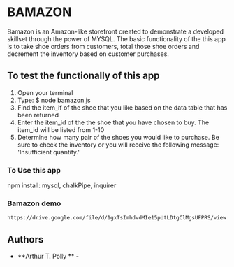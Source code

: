 # BAMAZON

Bamazon is an Amazon-like storefront created to demonstrate a developed skillset through the power of MYSQL. The basic functionality of the this app is to take shoe orders from customers, total those shoe orders and decrement the inventory based on customer purchases.

## To test the functionally of this app 
1. Open your terminal 
2. Type: $ node bamazon.js 
3. Find the item_if of the shoe that you like based on the data table that has been returned
4. Enter the item_id of the the shoe that you have chosen to buy. The item_id will be listed from 1-10
5. Determine how many pair of the shoes you would like to purchase. Be sure to check the inventory or you will receive the following message: 'Insufficient quantity.'


### To Use this app

npm install: mysql, chalkPipe, inquirer



### Bamazon demo


```
https://drive.google.com/file/d/1gxTsImhdvdMIe15pUtLDtgClMgsUFPRS/view
```

## Authors

* **Arthur T. Polly ** - 
